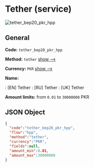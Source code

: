 
# Tether (service) 
![tether_bep20_pkr_hpp](https://static.openfintech.io/payment_methods/tether_bep20_pkr_hpp/logo.svg?w=400&c=v0.59.26#w200)  

## General 
 
**Code:** `tether_bep20_pkr_hpp` 
 
**Method:** `tether` 
 [show -->](/payment-methods/tether/) 
 
**Currency:** `PKR` [show -->](/currencies/PKR/) 
 
**Name:** 
 
:	[EN] Tether 
:	[RU] Tether 
:	[UK] Tether 
 
**Amount limits:** from `0.01` to `30000000` PKR 

## JSON Object 

```json
{
  "code":"tether_bep20_pkr_hpp",
  "flow":"hpp",
  "method":"tether",
  "currency":"PKR",
  "fields":null,
  "amount_min":0.01,
  "amount_max":30000000
}
```  

